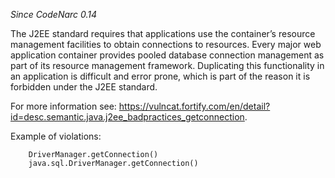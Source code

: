 *Since CodeNarc 0.14*

The J2EE standard requires that applications use the container’s
resource management facilities to obtain connections to resources. Every
major web application container provides pooled database connection
management as part of its resource management framework. Duplicating
this functionality in an application is difficult and error prone, which
is part of the reason it is forbidden under the J2EE standard.

For more information see:
<https://vulncat.fortify.com/en/detail?id=desc.semantic.java.j2ee_badpractices_getconnection>.

Example of violations:

        DriverManager.getConnection()
        java.sql.DriverManager.getConnection()
